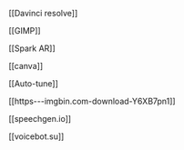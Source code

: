 [[Davinci resolve]]

[[GIMP]]

[[Spark AR]]

[[canva]]

[[Auto-tune]]

[[https---imgbin.com-download-Y6XB7pn1]]

[[speechgen.io]]

[[voicebot.su]]